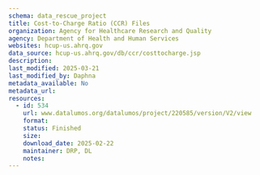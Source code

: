 ```yaml
---
schema: data_rescue_project 
title: Cost-to-Charge Ratio (CCR) Files
organization: Agency for Healthcare Research and Quality
agency: Department of Health and Human Services
websites: hcup-us.ahrq.gov
data_source: hcup-us.ahrq.gov/db/ccr/costtocharge.jsp
description: 
last_modified: 2025-03-21
last_modified_by: Daphna
metadata_available: No
metadata_url: 
resources:
  - id: 534
    url: www.datalumos.org/datalumos/project/220585/version/V2/view
    format: 
    status: Finished
    size: 
    download_date: 2025-02-22
    maintainer: DRP, DL
    notes: 
---
```

